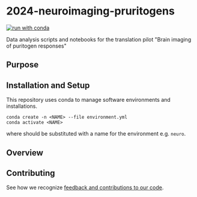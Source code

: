 # 2024-neuroimaging-pruritogens

[![run with conda](http://img.shields.io/badge/run%20with-conda-3EB049?labelColor=000000&logo=anaconda)](https://docs.conda.io/projects/miniconda/en/latest/)


Data analysis scripts and notebooks for the translation pilot "Brain imaging of puritogen responses"

## Purpose


## Installation and Setup

This repository uses conda to manage software environments and installations.

```{bash}
conda create -n <NAME> --file environment.yml
conda activate <NAME>
```
where <NAME> should be substituted with a name for the environment e.g. `neuro`.


## Overview


## Contributing

See how we recognize [feedback and contributions to our code](https://github.com/Arcadia-Science/arcadia-software-handbook/blob/main/guides-and-standards/guide-credit-for-contributions.md).
